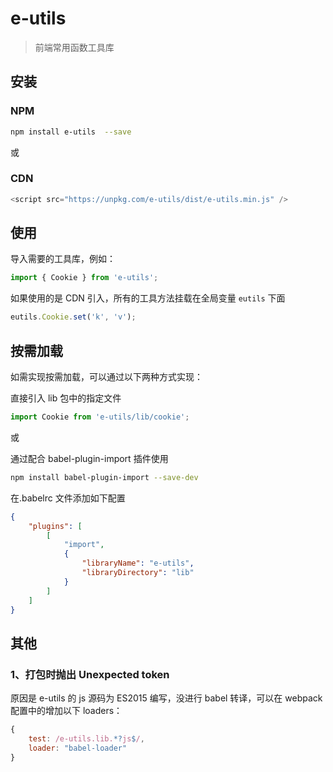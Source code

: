 # e-utils

> 前端常用函数工具库

## 安装

### NPM

```sh
npm install e-utils  --save
```

或

### CDN

```javascript
<script src="https://unpkg.com/e-utils/dist/e-utils.min.js" />
```

## 使用

导入需要的工具库，例如：

```javascript
import { Cookie } from 'e-utils';
```

如果使用的是 CDN 引入，所有的工具方法挂载在全局变量 `eutils` 下面

```javascript
eutils.Cookie.set('k', 'v');
```

## 按需加载

如需实现按需加载，可以通过以下两种方式实现：

直接引入 lib 包中的指定文件

```javascript
import Cookie from 'e-utils/lib/cookie';
```

或

通过配合 babel-plugin-import 插件使用

```sh
npm install babel-plugin-import --save-dev
```

在.babelrc 文件添加如下配置

```json
{
	"plugins": [
		[
			"import",
			{
				"libraryName": "e-utils",
				"libraryDirectory": "lib"
			}
		]
	]
}
```

## 其他

### 1、打包时抛出 Unexpected token

原因是 e-utils 的 js 源码为 ES2015 编写，没进行 babel 转译，可以在 webpack 配置中的增加以下 loaders：

```javascript
{
	test: /e-utils.lib.*?js$/,
	loader: "babel-loader"
}
```
